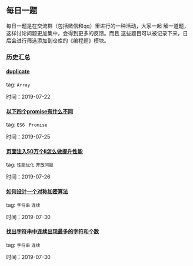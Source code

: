 ## 每日一题
每日一题是在交流群（包括微信和qq）里进行的一种活动，大家一起
解一道题，这样讨论问题更加集中，会得到更多的反馈。而且
这些题目可以被记录下来，日后会进行筛选添加到仓库的《编程题》模块。

### 历史汇总

#### [duplicate](./2019-07-22.md)

tag: `Array`

时间：2019-07-22

#### [以下四个promise有什么不同](./2019-07-25.md)

tag: `ES6 ` `Promise`

时间：2019-07-25

#### [页面注入50万个li怎么做提升性能](./2019-07-26.md)

tag: `性能优化` `开放问题`

时间：2019-07-26

#### [如何设计一个对称加密算法](./2019-07-29.md)

tag: `字符串` `连续`

时间：2019-07-30

#### [找出字符串中连续出现最多的字符和个数](./2019-07-30.md)

tag: `字符串` `连续`

时间：2019-07-30